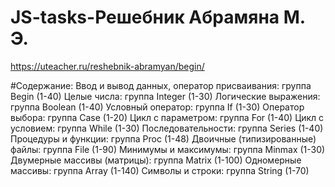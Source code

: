 # JS-tasks-Решебник Абрамяна М. Э.
https://uteacher.ru/reshebnik-abramyan/begin/

#Содержание:
Ввод и вывод данных, оператор присваивания: группа Begin (1-40)
Целые числа: группа Integer (1-30)
Логические выражения: группа Boolean (1-40)
Условный оператор: группа If (1-30)
Оператор выбора: группа Case (1-20)
Цикл с параметром: группа For (1-40)
Цикл с условием: группа While (1-30)
Последовательности: группа Series (1-40)
Процедуры и функции: группа Proc (1-48)
Двоичные (типизированные) файлы: группа File (1-90)
Минимумы и максимумы: группа Minmax (1-30)
Двумерные массивы (матрицы): группа Matrix (1-100)
Одномерные массивы: группа Array (1-140)
Символы и строки: группа String (1-70)
